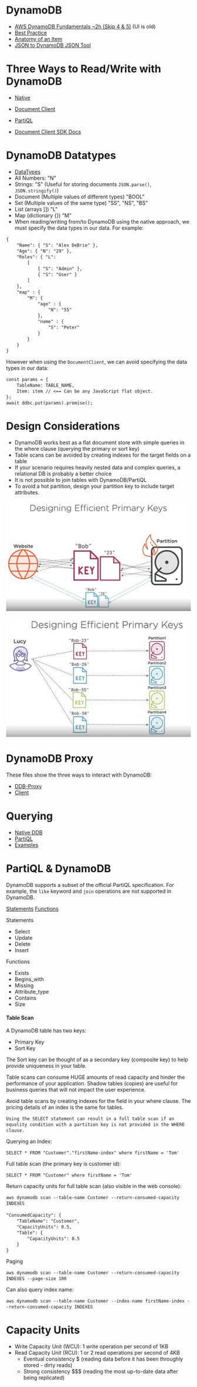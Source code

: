# DynamoDB
- [AWS DynamoDB Fundamentals ~2h (Skip 4 & 5)](https://app.pluralsight.com/library/courses/aws-dynamodb-fundamentals/table-of-contents) (UI is old)
- [Best Practice](https://docs.aws.amazon.com/amazondynamodb/latest/developerguide/best-practices.html)
- [Anatomy of an Item](https://www.dynamodbguide.com/anatomy-of-an-item/)
- [JSON to DynamoDB JSON Tool](https://dynobase.dev/dynamodb-json-converter-tool/#:~:text=DynamoDB%20Converter%20Tool,a%20DynamoDB%2Dcompatible%20JSON%20format.)

# Three Ways to Read/Write with DynamoDB
- [Native](https://docs.aws.amazon.com/amazondynamodb/latest/developerguide/WorkingWithItems.html)
- [Document Client](https://docs.aws.amazon.com/sdk-for-javascript/v2/developer-guide/dynamodb-example-document-client.html)
- [PartiQL](https://docs.aws.amazon.com/amazondynamodb/latest/developerguide/ql-reference.statements.html)

- [Document Client SDK Docs](https://docs.aws.amazon.com/AWSJavaScriptSDK/v3/latest/clients/client-dynamodb/globals.html#paginatequery)

# DynamoDB Datatypes
- [DataTypes](https://docs.aws.amazon.com/amazondynamodb/latest/developerguide/DynamoDBMapper.DataTypes.html)
- All Numbers: "N"
- Strings: "S" (Useful for storing documents `JSON.parse()`, `JSON.stringify()`)
- Document (Multiple values of different types) "BOOL"
- Set  (Multiple values of the same type) "SS", "NS", "BS"
- List (arrays []) "L"
- Map  (dictionary {}) "M"
- When reading/writing from/to DynamoDB using the native approach, we must specify the data types in our data.  For example:

```
{
    "Name": { "S": "Alex DeBrie" },
    "Age": { "N": "29" },
    "Roles": { "L": 
        [
            { "S": "Admin" }, 
            { "S": "User" }
        ]
    },
    "map" : { 
        "M": {
            "age" : {
                "N": "55"
            }, 
            "name" : {
                "S": "Peter"
            }
        }
    }
}
```

However when using the `DocumentClient`, we can avoid specifying the data types in our data:

```
const params = {
    TableName: TABLE_NAME,
    Item: item // <== Can be any JavaScript flat object.
};
await ddbc.put(params).promise();

```

# Design Considerations
- DynamoDB works best as a flat document store with simple queries in the where clause (querying the primary or sort key)
- Table scans can be avoided by creating indexes for the target fields on a table
- If your scenario requires heavily nested data and complex queries, a relational DB is probably a better choice
- It is not possible to join tables with DynamoDB/PartiQL
- To avoid a hot partition, design your partition key to include target attributes.

![](./docs/hot-part.png)

![](./docs/indiv-part.png)


# DynamoDB Proxy
These files show the three ways to interact with DynamoDB:
- [DDB-Proxy](./ddb/ddb-proxy.js)
- [Client](./ddb/test.js)

# Querying
- [Native DDB](https://docs.aws.amazon.com/amazondynamodb/latest/developerguide/GettingStarted.NodeJs.04.html)
- [PartiQL](https://abba.dev/blog/dynamodb-partiql-javascript)
- [Examples](https://www.fernandomc.com/posts/eight-examples-of-fetching-data-from-dynamodb-with-node/)

# PartiQL & DynamoDB
DynamoDB supports a subset of the official PartiQL specification.  For example, the `like` keyword and `join` operations are not supported in DynamoDB.

[Statements](https://docs.aws.amazon.com/amazondynamodb/latest/developerguide/ql-reference.statements.html)
[Functions](https://docs.aws.amazon.com/amazondynamodb/latest/developerguide/ql-functions.html)

Statements
- Select
- Update
- Delete
- Insert

Functions
- Exists
- Begins_with
- Missing
- Attribute_type
- Contains
- Size


#### Table Scan
A DynamoDB table has two keys:
- Primary Key
- Sort Key

The Sort key can be thought of as a secondary key (composite key) to help provide uniqueness in your table.

Table scans can consume HUGE amounts of read capacity and hinder the performance of your application.  Shadow tables (copies) are useful for business queries that will not impact the user experience.

Avoid table scans by creating indexes for the field in your where clause.  The pricing details of an index is the same for tables.

```
Using the SELECT statement can result in a full table scan if an equality condition with a partition key is not provided in the WHERE clause.
```
Querying an Index:
```
SELECT * FROM "Customer"."firstName-index" where firstName = 'Tom'
```

Full table scan (the primary key is customer id):
```
SELECT * FROM "Customer" where firstName = 'Tom'
```

Return capacity units for full table scan (also visible in the web console):
```
aws dynamodb scan --table-name Customer --return-consumed-capacity INDEXES

"ConsumedCapacity": {
    "TableName": "Customer",
    "CapacityUnits": 0.5,
    "Table": {
        "CapacityUnits": 0.5
    }
}
```

Paging
```
aws dynamodb scan --table-name Customer --return-consumed-capacity INDEXES --page-size 100
```

Can also query index name:
```
aws dynamodb scan --table-name Customer --index-name firstName-index --return-consumed-capacity INDEXES
```

# Capacity Units
- Write Capacity Unit (WCU): 1 write operation per second of 1KB
- Read Capacity Unit (RCU): 1 or 2 read operations per second of 4KB
  - Eventual consistency $ (reading data before it has been throughly stored - dirty reads)
  - Strong consistency $$$ (reading the most up-to-date data after being replicated)
